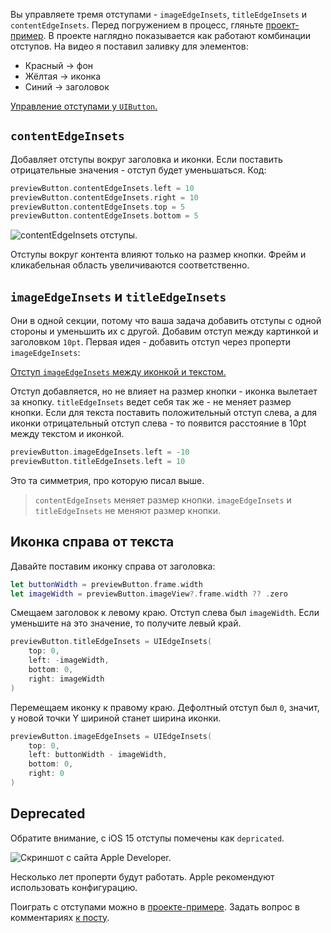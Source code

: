 Вы управляете тремя отступами - `imageEdgeInsets`, `titleEdgeInsets` и `contentEdgeInsets`. Перед погружением в процесс, гляньте [проект-пример](https://cdn.sparrowcode.io/tutorials/edge-insets-uibutton/example-project.zip). В проекте наглядно показывается как работают комбинации отступов. На видео я поставил заливку для элементов:
- Красный -> фон
- Жёлтая -> иконка
- Синий -> заголовок

[Управление отступами у `UIButton`.](https://cdn.sparrowcode.io/tutorials/edge-insets-uibutton/edge-insets-uibutton-example-preview.mov)

## `contentEdgeInsets`

Добавляет отступы вокруг заголовка и иконки. Если поставить отрицательные значения - отступ будет уменьшаться. Код:

```swift
previewButton.contentEdgeInsets.left = 10
previewButton.contentEdgeInsets.right = 10
previewButton.contentEdgeInsets.top = 5
previewButton.contentEdgeInsets.bottom = 5
```

![`contentEdgeInsets` отступы.](https://cdn.sparrowcode.io/tutorials/edge-insets-uibutton/content-edge-insets.png)

Отступы вокруг контента влияют только на размер кнопки. Фрейм и кликабельная область увеличиваются соответственно.

## `imageEdgeInsets` и `titleEdgeInsets`

Они в одной секции, потому что ваша задача добавить отступы с одной стороны и уменьшить их с другой. Добавим отступ между картинкой и заголовком `10pt`. Первая идея - добавить отступ через проперти `imageEdgeInsets`:

[Отступ `imageEdgeInsets` между иконкой и текстом.](https://cdn.sparrowcode.io/tutorials/edge-insets-uibutton/image-edge-insets-space-icon-title.mov)

Отступ добавляется, но не влияет на размер кнопки - иконка вылетает за кнопку. `titleEdgeInsets` ведет себя так же - не меняет размер кнопки. Если для текста поставить положительный отступ слева, а для иконки отрицательный отступ слева - то появится расстояние в 10pt между текстом и иконкой.

```swift
previewButton.imageEdgeInsets.left = -10
previewButton.titleEdgeInsets.left = 10
```

Это та симметрия, про которую писал выше.

> `contentEdgeInsets` меняет размер кнопки. 
> `imageEdgeInsets` и `titleEdgeInsets` не меняют размер кнопки. 

## Иконка справа от текста

Давайте поставим иконку справа от заголовка:

```swift
let buttonWidth = previewButton.frame.width
let imageWidth = previewButton.imageView?.frame.width ?? .zero
```

Смещаем заголовок к левому краю. Отступ слева был `imageWidth`. Если уменьшите на это значение, то получите левый край.

```swift
previewButton.titleEdgeInsets = UIEdgeInsets(
    top: 0, 
    left: -imageWidth, 
    bottom: 0, 
    right: imageWidth
)
```

Перемещаем иконку к правому краю. Дефолтный отступ был `0`, значит, у новой точки Y шириной станет ширина иконки.

```swift
previewButton.imageEdgeInsets = UIEdgeInsets(
    top: 0, 
    left: buttonWidth - imageWidth, 
    bottom: 0, 
    right: 0
)
```

## Deprecated

Обратите внимание, с iOS 15 отступы помечены как `depriсated`.

![Скриншот с сайта Apple Developer.](https://cdn.sparrowcode.io/tutorials/edge-insets-uibutton/depricated.png)

Несколько лет проперти будут работать. Apple рекомендуют использовать конфигурацию.

Поиграть с отступами можно в [проекте-примере](https://cdn.sparrowcode.io/tutorials/edge-insets-uibutton/example-project.zip). Задать вопрос в комментариях [к посту](https://t.me/sparrowcode/99).
